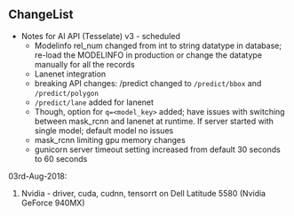 ## ChangeList

* Notes for AI API (Tesselate) v3 - scheduled
  * Modelinfo rel_num changed from int to string datatype in database; re-load the MODELINFO in production or change the datatype manually for all the records
  * Lanenet integration
  * breaking API changes: /predict changed to `/predict/bbox` and `/predict/polygon`
  * `/predict/lane` added for lanenet
  * Though, option for `q=<model_key>` added; have issues with switching between mask_rcnn and lanenet at runtime. If server started with single model; default model no issues
  * mask_rcnn limiting gpu memory changes
  * gunicorn server timeout setting increased from default 30 seconds to 60 seconds


03rd-Aug-2018:
1. Nvidia - driver, cuda, cudnn, tensorrt on Dell Latitude 5580 (Nvidia GeForce 940MX)

